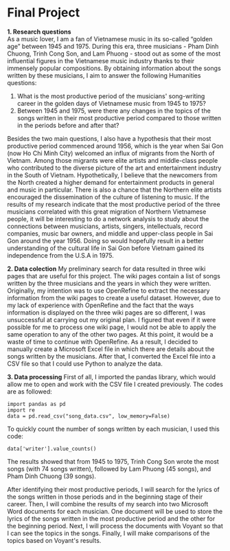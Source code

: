 # Final Project

**1. Research questions**  
As a music lover, I am a fan of Vietnamese music in its so-called “golden age” between 1945 and 1975. During this era, three musicians - Pham Dinh Chuong, Trinh Cong Son, and Lam Phuong - stood out as some of the most influential figures in the Vietnamese music industry thanks to their immensely popular compositions. By obtaining information about the songs written by these musicians, I aim to answer the following Humanities questions: 
  1. What is the most productive period of the musicians' song-writing career in the golden days of Vietnamese music from 1945 to 1975?
  2. Between 1945 and 1975, were there any changes in the topics of the songs written in their most productive period compared to those written in the periods before and after that?
  
Besides the two main questions, I also have a hypothesis that their most productive period commenced around 1956, which is the year when Sai Gon (now Ho Chi Minh City) welcomed an influx of migrants from the North of Vietnam. Among those migrants were elite artists and middle-class people who contributed to the diverse picture of the art and entertainment industry in the South of Vietnam. Hypothetically, I believe that the newcomers from the North created a higher demand for entertainment products in general and music in particular. There is also a chance that the Northern elite artists encouraged the dissemination of the culture of listening to music. If the results of my research indicate that the most productive period of the three musicians correlated with this great migration of Northern Vietnamese people, it will be interesting to do a network analysis to study about the connections between musicians, artists, singers, intellectuals, record companies, music bar owners, and middle and upper-class people in Sai Gon around the year 1956. Doing so would hopefully result in a better understanding of the cultural life in Sai Gon before Vietnam gained its independence from the U.S.A in 1975.

**2. Data colection**
My preliminary search for data resulted in three wiki pages that are useful for this project. The wiki pages contain a list of songs written by the three musicians and the years in which they were written. Originally, my intention was to use OpenRefine to extract the necessary information from the wiki pages to create a useful dataset. However, due to my lack of experience with OpenRefine and the fact that the ways information is displayed on the three wiki pages are so different, I was unsuccessful at carrying out my original plan. I figured that even if it were possible for me to process one wiki page, I would not be able to apply the same operation to any of the other two pages. At this point, it would be a waste of time to continue with OpenRefine. As a result, I decided to manually create a Microsoft Excel file in which there are details about the songs written by the musicians. After that, I converted the Excel file into a CSV file so that I could use Python to analyze the data. 

**3. Data processing**
First of all, I imported the pandas library, which would allow me to open and work with the CSV file I created previously. The codes are as followed:
  ```
  import pandas as pd
  import re
  data = pd.read_csv("song_data.csv", low_memory=False)
  ```
To quickly count the number of songs written by each musician, I used this code:
  ```
  data['writer'].value_counts()
  ```
The results showed that from 1945 to 1975, Trinh Cong Son wrote the most songs (with 74 songs written), followed by Lam Phuong (45 songs), and Pham Dinh Chuong (39 songs). 

After identifying their most productive periods, I will search for the lyrics of the songs written in those periods and in the beginning stage of their career. Then, I will combine the results of my search into two Microsoft Word documents for each musician. One document will be used to store the lyrics of the songs written in the most productive period and the other for the beginning period. Next, I will process the documents with Voyant so that I can see the topics in the songs. Finally, I will make comparisons of the topics based on Voyant's results.
